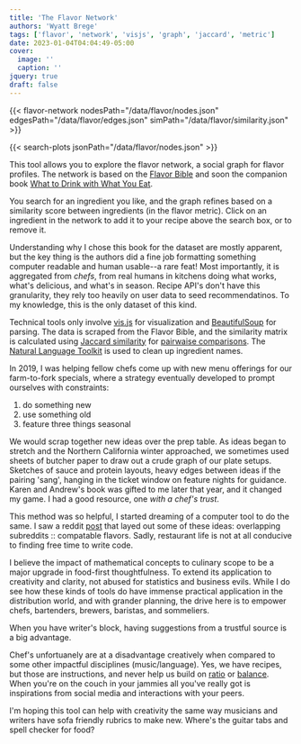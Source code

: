 ```yaml
---
title: 'The Flavor Network'
authors: 'Wyatt Brege'
tags: ['flavor', 'network', 'visjs', 'graph', 'jaccard', 'metric']
date: 2023-01-04T04:04:49-05:00
cover:
  image: '' 
  caption: '' 
jquery: true
draft: false
---
```


{{< flavor-network 
  nodesPath="/data/flavor/nodes.json" 
  edgesPath="/data/flavor/edges.json"
  simPath="/data/flavor/similarity.json" >}}

{{< search-plots jsonPath="/data/flavor/nodes.json" >}}

This tool allows you to explore the flavor network, a social graph for flavor profiles.  The network is based on the [Flavor Bible](https://karenandandrew.com/books/the-flavor-bible/) and soon the companion book [What to Drink with What You Eat](https://karenandandrew.com/books/what-to-drink-with-what-you-eat/).

You search for an ingredient you like, and the graph refines based on a similarity score between ingredients (in the flavor metric).  Click on an ingredient in the network to add it to your recipe above the search box, or to remove it.

Understanding why I chose this book for the dataset are mostly apparent, but the key thing is the authors did a fine job formatting something computer readable and human usable--a rare feat!  Most importantly, it is aggregated from *chefs*, from real humans in kitchens doing what works, what's delicious, and what's in season.  Recipe API's don't have this granularity, they rely too heavily on user data to seed recommendatinos.  To my knowledge, this is the only dataset of this kind.

Technical tools only involve [vis.js](https://visjs.org/) for visualization and [BeautifulSoup](https://www.crummy.com/software/BeautifulSoup/bs4/doc/) for parsing.  The data is scraped from the Flavor Bible, and the similarity matrix is calculated using [Jaccard similarity](https://en.wikipedia.org/wiki/Jaccard_index) for [pairwaise comparisons](https://en.wikipedia.org/wiki/Pairwise_comparison). The [Natural Language Toolkit](https://www.nltk.org/) is used to clean up ingredient names.  

In 2019, I was helping fellow chefs come up with new menu offerings for our farm-to-fork specials, where a strategy eventually developed to prompt ourselves with constraints:
1. do something new
2. use something old
3. feature three things seasonal

We would scrap together new ideas over the prep table.  As ideas began to stretch and the Northern California winter approached, we sometimes used sheets of butcher paper to draw out a crude graph of our plate setups.  Sketches of sauce and protein layouts, heavy edges between ideas if the pairing 'sang', hanging in the ticket window on feature nights for guidance. Karen and Andrew's book was gifted to me later that year, and it changed my game.  I had a good resource, one *with a chef's trust*.

This method was so helpful, I started dreaming of a computer tool to do the same. I saw a reddit [post](https://www.reddit.com/r/datasets/comments/3bxlg7/i_have_every_publicly_available_reddit_comment/) that layed out some of these ideas: overlapping subreddits :: compatable flavors.  Sadly, restaurant life is not at all conducive to finding free time to write code.

I believe the impact of mathematical concepts to culinary scope to be a major upgrade in food-first thoughtfulness.  To extend its application to creativity and clarity, not abused for statistics and business evils. While I do see how these kinds of tools do have immense practical application in the distribution world, and with grander planning, the drive here is to empower chefs, bartenders, brewers, baristas, and sommeliers.

When you have writer's block, having suggestions from a trustful source is a big advantage.

Chef's unfortuanely are at a disadvantage creatively when compared to some other impactful disciplines (music/language).  Yes, we have recipes, but those are instructions, and never help us build on [ratio](https://ruhlman.com/ruhlmans-books/) or [balance](https://www.saltfatacidheat.com/).  When you're on the couch in your jammies all you've really got is inspirations from social media and interactions with your peers.  

I'm hoping this tool can help with creativity the same way musicians and writers have sofa friendly rubrics to make new.  Where's the guitar tabs and spell checker for food?
